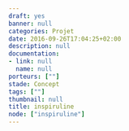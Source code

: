 ```yaml
---
draft: yes
banner: null
categories: Projet
date: 2016-09-26T17:04:25+02:00
description: null
documentation:
- link: null
  name: null
porteurs: [""]
stade: Concept
tags: [""]
thumbnail: null
title: inspiruline
node: ["inspiruline"]
---
```

